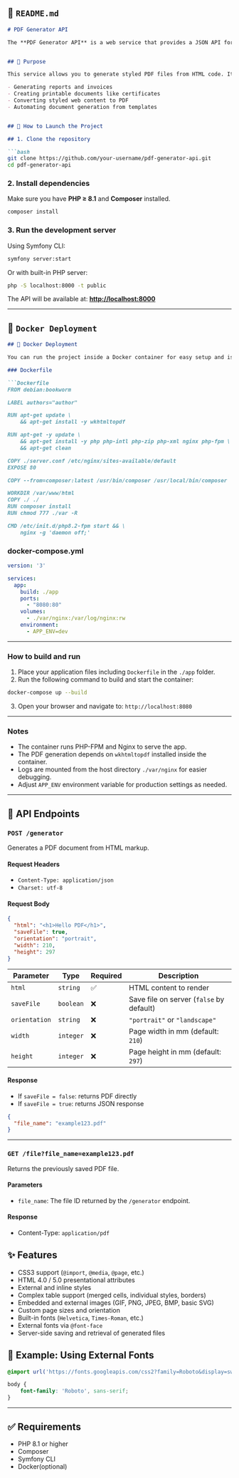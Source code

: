 ## 📄 `README.md`

````markdown
# PDF Generator API

The **PDF Generator API** is a web service that provides a JSON API for generating PDF documents from HTML markup. It supports CSS3 rendering, custom fonts, images, and external stylesheets.


## 📌 Purpose

This service allows you to generate styled PDF files from HTML code. It’s useful for:

- Generating reports and invoices  
- Creating printable documents like certificates  
- Converting styled web content to PDF  
- Automating document generation from templates  


## 🚀 How to Launch the Project

## 1. Clone the repository

```bash
git clone https://github.com/your-username/pdf-generator-api.git
cd pdf-generator-api
````

### 2. Install dependencies

Make sure you have **PHP ≥ 8.1** and **Composer** installed.

```bash
composer install
```

### 3. Run the development server

Using Symfony CLI:

```bash
symfony server:start
```

Or with built-in PHP server:

```bash
php -S localhost:8000 -t public
```

The API will be available at:
**[http://localhost:8000](http://localhost:8080)**


---
## 📄 `Docker Deployment`

````markdown
## 🚢 Docker Deployment

You can run the project inside a Docker container for easy setup and isolation.

### Dockerfile

```Dockerfile
FROM debian:bookworm

LABEL authors="author"

RUN apt-get update \
    && apt-get install -y wkhtmltopdf

RUN apt-get -y update \
    && apt-get install -y php php-intl php-zip php-xml nginx php-fpm \
    && apt-get clean

COPY ./server.conf /etc/nginx/sites-available/default
EXPOSE 80

COPY --from=composer:latest /usr/bin/composer /usr/local/bin/composer

WORKDIR /var/www/html
COPY ./ ./ 
RUN composer install
RUN chmod 777 ./var -R 

CMD /etc/init.d/php8.2-fpm start && \
    nginx -g 'daemon off;'
````

### docker-compose.yml

```yaml
version: '3'

services:
  app:
    build: ./app
    ports:
      - "8080:80"
    volumes:
      - ./var/nginx:/var/log/nginx:rw
    environment:
      - APP_ENV=dev
```

---

### How to build and run

1. Place your application files including `Dockerfile` in the `./app` folder.
2. Run the following command to build and start the container:

```bash
docker-compose up --build
```

3. Open your browser and navigate to:
   `http://localhost:8080`

---

### Notes

* The container runs PHP-FPM and Nginx to serve the app.
* The PDF generation depends on `wkhtmltopdf` installed inside the container.
* Logs are mounted from the host directory `./var/nginx` for easier debugging.
* Adjust `APP_ENV` environment variable for production settings as needed.

---

## 📡 API Endpoints

### `POST /generator`

Generates a PDF document from HTML markup.

#### Request Headers

* `Content-Type: application/json`
* `Charset: utf-8`

#### Request Body

```json
{
  "html": "<h1>Hello PDF</h1>",
  "saveFile": true,
  "orientation": "portrait",
  "width": 210,
  "height": 297
}
```

| Parameter     | Type      | Required | Description                              |
| ------------- | --------- | -------- | ---------------------------------------- |
| `html`        | `string`  | ✅        | HTML content to render                   |
| `saveFile`    | `boolean` | ❌        | Save file on server (`false` by default) |
| `orientation` | `string`  | ❌        | `"portrait"` or `"landscape"`            |
| `width`       | `integer` | ❌        | Page width in mm (default: `210`)        |
| `height`      | `integer` | ❌        | Page height in mm (default: `297`)       |

#### Response

* If `saveFile = false`: returns PDF directly
* If `saveFile = true`: returns JSON response

```json
{
  "file_name": "example123.pdf"
}
```

---

### `GET /file?file_name=example123.pdf`

Returns the previously saved PDF file.

#### Parameters

* `file_name`: The file ID returned by the `/generator` endpoint.

#### Response

* Content-Type: `application/pdf`

## ✨ Features

- CSS3 support (`@import`, `@media`, `@page`, etc.)
- HTML 4.0 / 5.0 presentational attributes
- External and inline styles
- Complex table support (merged cells, individual styles, borders)
- Embedded and external images (GIF, PNG, JPEG, BMP, basic SVG)
- Custom page sizes and orientation
- Built-in fonts (`Helvetica`, `Times-Roman`, etc.)
- External fonts via `@font-face`
- Server-side saving and retrieval of generated files


## 📖 Example: Using External Fonts

```css
@import url('https://fonts.googleapis.com/css2?family=Roboto&display=swap');

body {
    font-family: 'Roboto', sans-serif;
}
```

---

## ✅ Requirements

* PHP 8.1 or higher
* Composer
* Symfony CLI
* Docker(optional)

